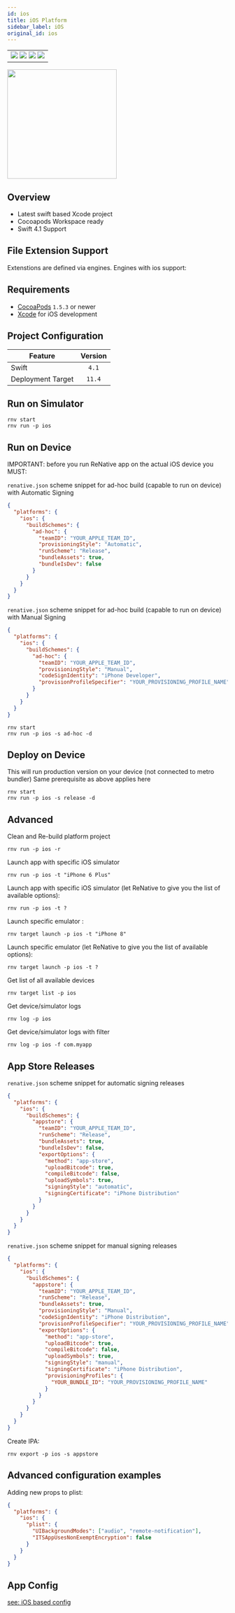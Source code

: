 ```yaml
---
id: ios
title: iOS Platform
sidebar_label: iOS
original_id: ios
---
```


<table>
  <tr>
  <td>
    <img src="https://img.shields.io/badge/Mac-yes-brightgreen.svg" />
    <img src="https://img.shields.io/badge/Windows-n/a-lightgrey.svg" />
    <img src="https://img.shields.io/badge/Linux-n/a-lightgrey.svg" />
    <img src="https://img.shields.io/badge/HostMode-n/a-lightgrey.svg" />
  </td>
  </tr>
</table>

<img className="platform-image" src="https://renative.org/img/rnv_ios.gif" height="250"/>

## Overview

- Latest swift based Xcode project
- Cocoapods Workspace ready
- Swift 4.1 Support

## File Extension Support

<!--EXTENSION_SUPPORT_START-->

Extenstions are defined via engines. Engines with ios support: 

<!--EXTENSION_SUPPORT_END-->

## Requirements

- [CocoaPods](https://cocoapods.org) `1.5.3` or newer
- [Xcode](https://developer.apple.com/xcode/) for iOS development

## Project Configuration

| Feature           | Version |
| ----------------- | :-----: |
| Swift             |  `4.1`  |
| Deployment Target | `11.4`  |

## Run on Simulator

```
rnv start
rnv run -p ios
```

## Run on Device

IMPORTANT: before you run ReNative app on the actual iOS device you MUST:

`renative.json` scheme snippet for ad-hoc build (capable to run on device) with Automatic Signing

```json
{
  "platforms": {
    "ios": {
      "buildSchemes": {
        "ad-hoc": {
          "teamID": "YOUR_APPLE_TEAM_ID",
          "provisioningStyle": "Automatic",
          "runScheme": "Release",
          "bundleAssets": true,
          "bundleIsDev": false
        }
      }
    }
  }
}
```

`renative.json` scheme snippet for ad-hoc build (capable to run on device) with Manual Signing

```json
{
  "platforms": {
    "ios": {
      "buildSchemes": {
        "ad-hoc": {
          "teamID": "YOUR_APPLE_TEAM_ID",
          "provisioningStyle": "Manual",
          "codeSignIdentity": "iPhone Developer",
          "provisionProfileSpecifier": "YOUR_PROVISIONING_PROFILE_NAME"
        }
      }
    }
  }
}
```

```
rnv start
rnv run -p ios -s ad-hoc -d
```

## Deploy on Device

This will run production version on your device (not connected to metro bundler)
Same prerequisite as above applies here

```
rnv start
rnv run -p ios -s release -d
```

## Advanced

Clean and Re-build platform project

```
rnv run -p ios -r
```

Launch app with specific iOS simulator

```
rnv run -p ios -t "iPhone 6 Plus"
```

Launch app with specific iOS simulator (let ReNative to give you the list of available options):

```
rnv run -p ios -t ?
```

Launch specific emulator :

```
rnv target launch -p ios -t "iPhone 8"
```

Launch specific emulator (let ReNative to give you the list of available options):

```
rnv target launch -p ios -t ?
```

Get list of all available devices

```
rnv target list -p ios
```

Get device/simulator logs

```
rnv log -p ios
```

Get device/simulator logs with filter

```
rnv log -p ios -f com.myapp
```

## App Store Releases

`renative.json` scheme snippet for automatic signing releases

```json
{
  "platforms": {
    "ios": {
      "buildSchemes": {
        "appstore": {
          "teamID": "YOUR_APPLE_TEAM_ID",
          "runScheme": "Release",
          "bundleAssets": true,
          "bundleIsDev": false,
          "exportOptions": {
            "method": "app-store",
            "uploadBitcode": true,
            "compileBitcode": false,
            "uploadSymbols": true,
            "signingStyle": "automatic",
            "signingCertificate": "iPhone Distribution"
          }
        }
      }
    }
  }
}
```

`renative.json` scheme snippet for manual signing releases

```json
{
  "platforms": {
    "ios": {
      "buildSchemes": {
        "appstore": {
          "teamID": "YOUR_APPLE_TEAM_ID",
          "runScheme": "Release",
          "bundleAssets": true,
          "provisioningStyle": "Manual",
          "codeSignIdentity": "iPhone Distribution",
          "provisionProfileSpecifier": "YOUR_PROVISIONING_PROFILE_NAME",
          "exportOptions": {
            "method": "app-store",
            "uploadBitcode": true,
            "compileBitcode": false,
            "uploadSymbols": true,
            "signingStyle": "manual",
            "signingCertificate": "iPhone Distribution",
            "provisioningProfiles": {
              "YOUR_BUNDLE_ID": "YOUR_PROVISIONING_PROFILE_NAME"
            }
          }
        }
      }
    }
  }
}
```

Create IPA:

```
rnv export -p ios -s appstore
```

## Advanced configuration examples

Adding new props to plist:

```json
{
  "platforms": {
    "ios": {
      "plist": {
        "UIBackgroundModes": ["audio", "remote-notification"],
        "ITSAppUsesNonExemptEncryption": false
      }
    }
  }
}
```

## App Config

[see: iOS based config](../api/json-config.md#ios-props)
